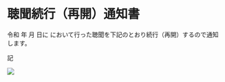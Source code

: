 # 聴聞続行（再開）通知書

令和 年 月 日に において行った聴聞を下記のとおり続行（再開）するので通知します。

記

![](https://www.nta.go.jp/tmp/a8bc4b8f-a629-41b1-bb41-63c736dfae83/images/db9fe43a2c3abeb294f09febb655a5df317857eb1ca45786f945653c9a39802f.jpg)